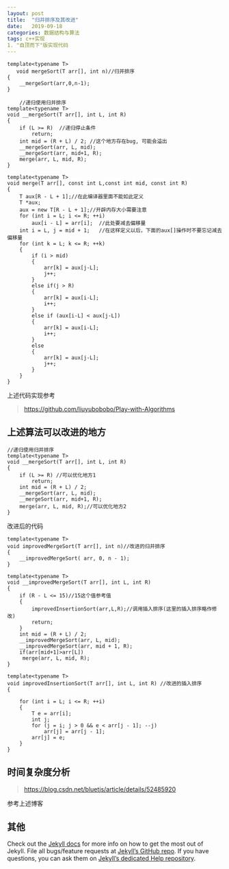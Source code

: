 ```yaml
---
layout: post
title:  "归并排序及其改进"
date:   2019-09-18 
categories: 数据结构与算法
tags: c++实现
1. "自顶而下"版实现代码
---
```

    template<typename T> 
       void mergeSort(T arr[], int n)//归并排序
    {
    	__mergeSort(arr,0,n-1);
    }

        //递归使用归并排序
    template<typename T>
    void __mergeSort(T arr[], int L, int R)
    {
    	if (L >= R)  //递归停止条件
    		return;
    	int mid = (R + L) / 2; //这个地方存在bug, 可能会溢出
    	__mergeSort(arr, L, mid);
    	__mergeSort(arr, mid+1, R);
    	merge(arr, L, mid, R);
    }

    template<typename T>
    void merge(T arr[], const int L,const int mid, const int R)
    {
    	T aux[R - L + 1];//在此编译器里面不能如此定义
    	T *aux;
    	aux = new T[R - L + 1];//开辟内存大小需要注意
    	for (int i = L; i <= R; ++i)
    		aux[i - L] = arr[i];  //此处要减去偏移量
    	int i = L, j = mid + 1;   //在这样定义以后，下面的aux[]操作时不要忘记减去偏移量
    	for (int k = L; k <= R; ++k)
    	{
    		if (i > mid)
    		{
    			arr[k] = aux[j-L];
    			j++;
    		}
    		else if(j > R)
    		{
    			arr[k] = aux[i-L];
    			i++;
    		}
    		else if (aux[i-L] < aux[j-L])
    		{
    			arr[k] = aux[i-L];
    			i++;
    		}
    		else 
    		{
    			arr[k] = aux[j-L];
    			j++;
    		}
    	}
    }

上述代码实现参考
> https://github.com/liuyubobobo/Play-with-Algorithms

上述算法可以改进的地方
---
    //递归使用归并排序
    template<typename T>
    void __mergeSort(T arr[], int L, int R)
    {
    	if (L >= R) //可以优化地方1 
    		return;
    	int mid = (R + L) / 2; 
    	__mergeSort(arr, L, mid);
    	__mergeSort(arr, mid+1, R);
    	merge(arr, L, mid, R);//可以优化地方2 
    }

改进后的代码

    template<typename T>
    void improvedMergeSort(T arr[], int n)//改进的归并排序
    {
    	__improvedMergeSort( arr, 0, n - 1);
    }

    template<typename T>
    void __improvedMergeSort(T arr[], int L, int R)
    {
    	if (R - L <= 15)//15这个值参考值
    	{
    		improvedInsertionSort(arr,L,R);//调用插入排序(这里的插入排序略作修改)
    		return;
    	}
    	int mid = (R + L) / 2;
    	__improvedMergeSort(arr, L, mid);
    	__improvedMergeSort(arr, mid + 1, R);
    	if(arr[mid+1]>arr[L])
    	 merge(arr, L, mid, R);
    }

    template<typename T>
    void improvedInsertionSort(T arr[], int L, int R) //改进的插入排序
    {
    	
    	for (int i = L; i <= R; ++i)
    	{
    		T e = arr[i];
    		int j;
    		for (j = i; j > 0 && e < arr[j - 1]; --j)
    			arr[j] = arr[j - 1];
    		arr[j] = e;
    	}
    }
时间复杂度分析
---
> https://blog.csdn.net/bluetjs/article/details/52485920

参考上述博客

其他
---
Check out the [Jekyll docs][jekyll] for more info on how to get the most out of Jekyll. File all bugs/feature requests at [Jekyll’s GitHub repo][jekyll-gh]. If you have questions, you can ask them on [Jekyll’s dedicated Help repository][jekyll-help].

[jekyll]:      http://jekyllrb.com
[jekyll-gh]:   https://github.com/jekyll/jekyll
[jekyll-help]: https://github.com/jekyll/jekyll-help




